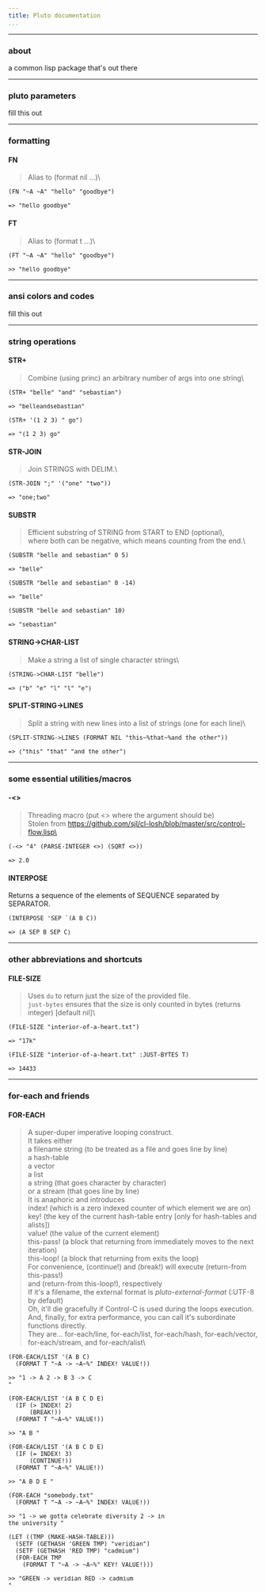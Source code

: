 ```yaml
---
title: Pluto documentation
...
```


-----

### about

a common lisp package that's out there



-----

### pluto parameters

fill this out

-----

### formatting


#### FN

> Alias to (format nil ...)\

```{.commonlisp}
(FN "~A ~A" "hello" "goodbye")
```

<small><pre>=> "hello goodbye"</pre></small>



#### FT

> Alias to (format t ...)\

```{.commonlisp}
(FT "~A ~A" "hello" "goodbye")
```

<small><pre>>> "hello goodbye"</pre></small>



-----

### ansi colors and codes

fill this out

-----

### string operations


#### STR+

> Combine (using princ) an arbitrary number of args into one string\

```{.commonlisp}
(STR+ "belle" "and" "sebastian")
```

<small><pre>=> "belleandsebastian"</pre></small>



```{.commonlisp}
(STR+ '(1 2 3) " go")
```

<small><pre>=> "(1 2 3) go"</pre></small>



#### STR-JOIN

> Join STRINGS with DELIM.\

```{.commonlisp}
(STR-JOIN ";" '("one" "two"))
```

<small><pre>=> "one;two"</pre></small>



#### SUBSTR

> Efficient substring of STRING from START to END (optional),\
>   where both can be negative, which means counting from the end.\

```{.commonlisp}
(SUBSTR "belle and sebastian" 0 5)
```

<small><pre>=> "belle"</pre></small>



```{.commonlisp}
(SUBSTR "belle and sebastian" 0 -14)
```

<small><pre>=> "belle"</pre></small>



```{.commonlisp}
(SUBSTR "belle and sebastian" 10)
```

<small><pre>=> "sebastian"</pre></small>



#### STRING->CHAR-LIST

> Make a string a list of single character strings\

```{.commonlisp}
(STRING->CHAR-LIST "belle")
```

<small><pre>=> ("b" "e" "l" "l" "e")</pre></small>



#### SPLIT-STRING->LINES

> Split a string with new lines into a list of strings (one for each line)\

```{.commonlisp}
(SPLIT-STRING->LINES (FORMAT NIL "this~%that~%and the other"))
```

<small><pre>=> ("this" "that" "and the other")</pre></small>



-----

### some essential utilities/macros


#### -<>

> Threading macro (put <> where the argument should be)\
>    Stolen from https://github.com/sjl/cl-losh/blob/master/src/control-flow.lisp\

```{.commonlisp}
(-<> "4" (PARSE-INTEGER <>) (SQRT <>))
```

<small><pre>=> 2.0</pre></small>



#### INTERPOSE

Returns a sequence of the elements of SEQUENCE separated by SEPARATOR.
```{.commonlisp}
(INTERPOSE 'SEP `(A B C))
```

<small><pre>=> (A SEP B SEP C)</pre></small>



-----

### other abbreviations and shortcuts


#### FILE-SIZE

> Uses `du` to return just the size of the provided file.\
>    `just-bytes` ensures that the size is only counted in bytes (returns integer) [default nil]\

```{.commonlisp}
(FILE-SIZE "interior-of-a-heart.txt")
```

<small><pre>=> "17k"</pre></small>



```{.commonlisp}
(FILE-SIZE "interior-of-a-heart.txt" :JUST-BYTES T)
```

<small><pre>=> 14433</pre></small>



-----

### for-each and friends


#### FOR-EACH

> A super-duper imperative looping construct.\
>    It takes either\
>      a filename string    (to be treated as a file and goes line by line)\
>      a hash-table\
>      a vector\
>      a list\
>      a string             (that goes character by character)\
>      or a stream          (that goes line by line)\
>   It is anaphoric and introduces\
>      index!               (which is a zero indexed counter of which element we are on)\
>      key!                 (the key of the current hash-table entry [only for hash-tables and alists])\
>      value!               (the value of the current element)\
>      this-pass!           (a block that returning from immediately moves to the next iteration)\
>      this-loop!           (a block that returning from exits the loop)\
>   For convenience, (continue!) and (break!) will execute (return-from this-pass!)\
>   and (return-from this-loop!), respectively\
>   If it's a filename, the external format is *pluto-external-format* (:UTF-8 by default)\
>   Oh, it'll die gracefully if Control-C is used during the loops execution.\
>   And, finally, for extra performance, you can call it's subordinate functions directly.\
>   They are... for-each/line, for-each/list, for-each/hash, for-each/vector,\
>   for-each/stream, and for-each/alist\

```{.commonlisp}
(FOR-EACH/LIST '(A B C)
  (FORMAT T "~A -> ~A~%" INDEX! VALUE!))
```

<small><pre>>> "1 -> A
2 -> B
3 -> C
"</pre></small>



```{.commonlisp}
(FOR-EACH/LIST '(A B C D E)
  (IF (> INDEX! 2)
      (BREAK!))
  (FORMAT T "~A~%" VALUE!))
```

<small><pre>>> "A
B
"</pre></small>



```{.commonlisp}
(FOR-EACH/LIST '(A B C D E)
  (IF (= INDEX! 3)
      (CONTINUE!))
  (FORMAT T "~A~%" VALUE!))
```

<small><pre>>> "A
B
D
E
"</pre></small>



```{.commonlisp}
(FOR-EACH "somebody.txt"
  (FORMAT T "~A -> ~A~%" INDEX! VALUE!))
```

<small><pre>>> "1 -> we gotta celebrate diversity
2 -> in the university
"</pre></small>



```{.commonlisp}
(LET ((TMP (MAKE-HASH-TABLE)))
  (SETF (GETHASH 'GREEN TMP) "veridian")
  (SETF (GETHASH 'RED TMP) "cadmium")
  (FOR-EACH TMP
    (FORMAT T "~A -> ~A~%" KEY! VALUE!)))
```

<small><pre>>> "GREEN -> veridian
RED -> cadmium
"</pre></small>



